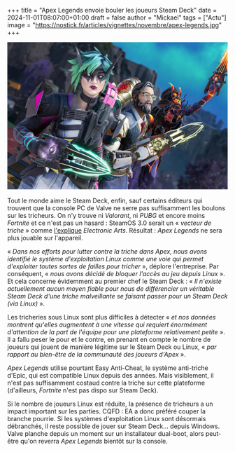 +++
title = "Apex Legends envoie bouler les joueurs Steam Deck"
date = 2024-11-01T08:07:00+01:00
draft = false
author = "Mickael"
tags = ["Actu"]
image = "https://nostick.fr/articles/vignettes/novembre/apex-legends.jpg"
+++

![Apex Legends](apex-legends.jpg "") 

Tout le monde aime le Steam Deck, enfin, sauf certains éditeurs qui trouvent que la console PC de Valve ne serre pas suffisamment les boulons sur les tricheurs. On n'y trouve ni *Valorant*, ni *PUBG* et encore moins *Fortnite* et ce n'est pas un hasard : SteamOS 3.0 serait un « *vecteur de triche* » comme [l'explique](https://x.com/PlayApex/article/1852019667315102151) *Electronic Arts*. Résultat : *Apex Legends* ne sera plus jouable sur l'appareil.

« *Dans nos efforts pour lutter contre la triche dans Apex, nous avons identifié le système d'exploitation Linux comme une voie qui permet d'exploiter toutes sortes de failles pour tricher* », déplore l'entreprise. Par conséquent, « *nous avons décidé de bloquer l'accès au jeu depuis Linux* ». Et cela concerne évidemment au premier chef le Steam Deck : « *Il n'existe actuellement aucun moyen fiable pour nous de différencier un véritable Steam Deck d'une triche malveillante se faisant passer pour un Steam Deck (via Linux)* ».

Les tricheries sous Linux sont plus difficiles à détecter « *et nos données montrent qu'elles augmentent à une vitesse qui requiert énormément d'attention de la part de l'équipe pour une plateforme relativement petite* ». Il a fallu peser le pour et le contre, en prenant en compte le nombre de joueurs qui jouent de manière légitime sur le Steam Deck ou Linux, « *par rapport au bien-être de la communauté des joueurs d'Apex* ».

*Apex Legends* utilise pourtant Easy Anti-Cheat, le système anti-triche d'Epic, qui est compatible Linux depuis des années. Mais visiblement, il n'est pas suffisamment costaud contre la triche sur cette plateforme (d'ailleurs, *Fortnite* n'est pas dispo sur Steam Deck).

Si le nombre de joueurs Linux est réduite, la présence de tricheurs a un impact important sur les parties. CQFD : EA a donc préféré couper la branche pourrie. Si les systèmes d'exploitation Linux sont désormais débranchés, il reste possible de jouer sur Steam Deck… depuis Windows. Valve planche depuis un moment sur un installateur dual-boot, alors peut-être qu'on reverra *Apex Legends* bientôt sur la console.

